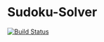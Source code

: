 # Sudoku-Solver

[![Build Status](https://travis-ci.org/ob-algdatii-ss18/leistungsnachweis-mamatofe.svg?branch=master)](https://travis-ci.org/ob-algdatii-ss18/leistungsnachweis-mamatofe)


